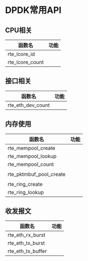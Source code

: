 # DPDK常用API

## CPU相关

| 函数名                       | 功能                          |
|------------------------------|-------------------------------|
| rte_lcore_id              |   |
| rte_lcore_count              |   |

## 接口相关

| 函数名                       | 功能                          |
|------------------------------|-------------------------------|
| rte_eth_dev_count            |   |


## 内存使用

| 函数名                       | 功能                          |
|------------------------------|-------------------------------|
| rte_mempool_create           |    |
| rte_mempool_lookup           |    |
| rte_mempool_count            |    |
|                              |    |
| rte_pktmbuf_pool_create      |    |
|                              |    |
| rte_ring_create              |    |
| rte_ring_lookup              |    |

## 收发报文

| 函数名                       | 功能                          |
|------------------------------|-------------------------------|
| rte_eth_rx_burst             |    | 
| rte_eth_tx_burst             |    | 
| rte_eth_tx_buffer            |    | 
